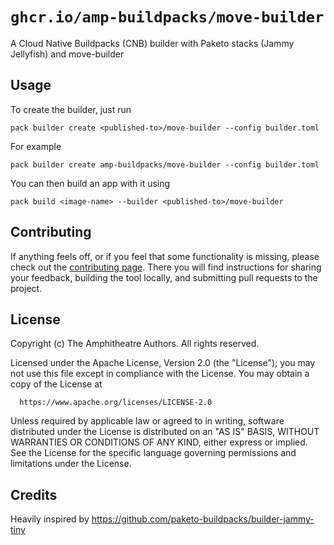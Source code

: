 # `ghcr.io/amp-buildpacks/move-builder`

A Cloud Native Buildpacks (CNB) builder with Paketo stacks (Jammy Jellyfish) and move-builder

## Usage

To create the builder, just run

```shell
pack builder create <published-to>/move-builder --config builder.toml
```

For example

```shell
pack builder create amp-buildpacks/move-builder --config builder.toml
```

You can then build an app with it using 

```shell
pack build <image-name> --builder <published-to>/move-builder
```

## Contributing

If anything feels off, or if you feel that some functionality is missing, please
check out the [contributing
page](https://docs.amphitheatre.app/contributing/). There you will find
instructions for sharing your feedback, building the tool locally, and
submitting pull requests to the project.

## License

Copyright (c) The Amphitheatre Authors. All rights reserved.

Licensed under the Apache License, Version 2.0 (the "License");
you may not use this file except in compliance with the License.
You may obtain a copy of the License at

      https://www.apache.org/licenses/LICENSE-2.0

Unless required by applicable law or agreed to in writing, software
distributed under the License is distributed on an "AS IS" BASIS,
WITHOUT WARRANTIES OR CONDITIONS OF ANY KIND, either express or implied.
See the License for the specific language governing permissions and
limitations under the License.

## Credits

Heavily inspired by https://github.com/paketo-buildpacks/builder-jammy-tiny
